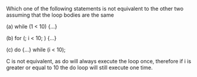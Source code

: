 Which one of the following statements is not equivalent to the other two
assuming that the loop bodies are the same

(a) while (1 < 10) {...}

(b) for (; i < 10; ) {...}

(c) do {...} while (i < 10);

C is not equivalent, as do will always execute the loop once, 
therefore if i is greater or equal to 10 the do loop will still execute one time.